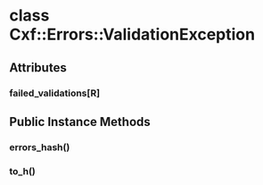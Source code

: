 # class Cxf::Errors::ValidationException [](#class-Cxf::Errors::ValidationException) [](#top)
 ## Attributes
 ### failed_validations[R] [](#attribute-i-failed_validations)
 ## Public Instance Methods
 ### errors_hash() [](#method-i-errors_hash)
 ### to_h() [](#method-i-to_h)
 